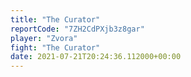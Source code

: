 ```yaml
---
title: "The Curator"
reportCode: "7ZH2CdPXjb3z8gar"
player: "Zvora"
fight: "The Curator"
date: 2021-07-21T20:24:36.112000+00:00
---
```

